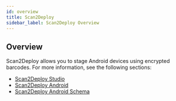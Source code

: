 ```yaml
---
id: overview
title: Scan2Deploy
sidebar_label: Scan2Deploy Overview
---
```


## Overview

Scan2Deploy allows you to stage Android devices using encrypted barcodes. For more information, see the following sections:

* [Scan2Deploy Studio](studio)
* [Scan2Deploy Android](android)
* [Scan2Deploy Android Schema](schema)
